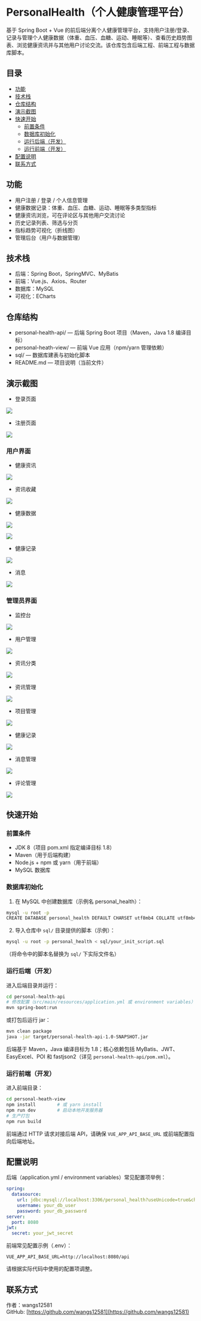 # PersonalHealth（个人健康管理平台）
基于 Spring Boot + Vue 的前后端分离个人健康管理平台，支持用户注册/登录、记录与管理个人健康数据（体重、血压、血糖、运动、睡眠等）、查看历史趋势图表、浏览健康资讯并与其他用户讨论交流。该仓库包含后端工程、前端工程与数据库脚本。

## 目录
+ [功能](#功能)
+ [技术栈](#技术栈)
+ [仓库结构](#仓库结构)
+ [演示截图](#演示截图)
+ [快速开始](#快速开始)
    - [前置条件](#前置条件)
    - [数据库初始化](#数据库初始化)
    - [运行后端（开发）](#运行后端开发)
    - [运行前端（开发）](#运行前端开发)
+ [配置说明](#配置说明)
+ [联系方式](#联系方式)

## 功能
+ 用户注册 / 登录 / 个人信息管理
+ 健康数据记录：体重、血压、血糖、运动、睡眠等多类型指标
+ 健康资讯浏览，可在评论区与其他用户交流讨论
+ 历史记录列表、筛选与分页
+ 指标趋势可视化（折线图）
+ 管理后台（用户与数据管理）

## 技术栈
+ 后端：Spring Boot，SpringMVC、MyBatis
+ 前端：Vue.js、Axios、Router
+ 数据库：MySQL
+ 可视化：ECharts

## 仓库结构
+ personal-health-api/ — 后端 Spring Boot 项目（Maven，Java 1.8 编译目标）
+ personal-heath-view/ — 前端 Vue 应用（npm/yarn 管理依赖）
+ sql/ — 数据库建表与初始化脚本
+ README.md — 项目说明（当前文件）

## 演示截图
+ 登录页面

![](https://cdn.nlark.com/yuque/0/2025/png/53406322/1760779373138-cedb3305-198a-4bd3-b05d-654022fa9225.png)

+ 注册页面

![](https://cdn.nlark.com/yuque/0/2025/png/53406322/1760779543180-de8a2bb8-6d6b-40a7-b171-719e2b527276.png)

### 用户界面
+ 健康资讯

![](https://cdn.nlark.com/yuque/0/2025/png/53406322/1760779629904-7a49eb5c-310f-4e50-809f-8d5ebea647f5.png)

+ 资讯收藏

![](https://cdn.nlark.com/yuque/0/2025/png/53406322/1760779656038-b52f0e8a-6987-4e42-ba80-81621c67cec1.png)

+ 健康数据

![](https://cdn.nlark.com/yuque/0/2025/png/53406322/1760779673594-a4bab652-2899-4027-a8a3-ad95561d0bf3.png)

![](https://cdn.nlark.com/yuque/0/2025/png/53406322/1760779679141-0041b41a-5d2e-4900-8152-1e0df85594d2.png)

+ 健康记录

![](https://cdn.nlark.com/yuque/0/2025/png/53406322/1760789163178-dee2c009-e251-48e3-aefc-4965dc96d6ed.png)

+ 消息

![](https://cdn.nlark.com/yuque/0/2025/png/53406322/1760779719380-700ebd07-1148-4bc7-b0ae-3251cef905a8.png)

### 管理员界面
+ 监控台

![](https://cdn.nlark.com/yuque/0/2025/png/53406322/1760779770960-d191d398-4753-4e6c-b38d-a986597d5f03.png)

+ 用户管理

![](https://cdn.nlark.com/yuque/0/2025/png/53406322/1760779791475-1a5b6960-4476-44e7-b94c-9bc97b3aaa04.png)

+ 资讯分类

![](https://cdn.nlark.com/yuque/0/2025/png/53406322/1760779815780-adc016a4-defa-4e90-bb11-eb3f6543e0a1.png)

+ 资讯管理

![](https://cdn.nlark.com/yuque/0/2025/png/53406322/1760779856297-561eab08-6e19-4aa6-88ce-6a29b5b93cce.png)

+ 项目管理

![](https://cdn.nlark.com/yuque/0/2025/png/53406322/1760779883979-4db4ba90-d8a8-4db7-8def-0c204147bf3b.png)

+ 健康记录

![](https://cdn.nlark.com/yuque/0/2025/png/53406322/1760779916451-36e6db28-9312-430f-ad52-d101a3d92b82.png)

+ 消息管理

![](https://cdn.nlark.com/yuque/0/2025/png/53406322/1760779932206-98ba1053-1281-439f-8b09-ede05d5ddeed.png)

+ 评论管理

![](https://cdn.nlark.com/yuque/0/2025/png/53406322/1760779954432-e0585d4a-6e51-45ae-b9dc-66f38ea1532f.png)

## 快速开始
### 前置条件
+ JDK 8（项目 pom.xml 指定编译目标 1.8）
+ Maven（用于后端构建）
+ Node.js + npm 或 yarn（用于前端）
+ MySQL 数据库

### 数据库初始化
1. 在 MySQL 中创建数据库（示例名 personal_health）：

```bash
mysql -u root -p
CREATE DATABASE personal_health DEFAULT CHARSET utf8mb4 COLLATE utf8mb4_general_ci;
```

2. 导入仓库中 `sql/` 目录提供的脚本（示例）：

```bash
mysql -u root -p personal_health < sql/your_init_script.sql
```

（将命令中的脚本名替换为 `sql/` 下实际文件名）

### 运行后端（开发）
进入后端目录并运行：

```bash
cd personal-health-api
# 修改配置（src/main/resources/application.yml 或 environment variables）
mvn spring-boot:run
```

或打包后运行 jar：

```bash
mvn clean package
java -jar target/personal-health-api-1.0-SNAPSHOT.jar
```

后端基于 Maven，Java 编译目标为 1.8；核心依赖包括 MyBatis、JWT、EasyExcel、POI 和 fastjson2（详见 `personal-health-api/pom.xml`）。

### 运行前端（开发）
进入前端目录：

```bash
cd personal-heath-view
npm install        # 或 yarn install
npm run dev        # 启动本地开发服务器
# 生产打包
npm run build
```

前端通过 HTTP 请求对接后端 API，请确保 `VUE_APP_API_BASE_URL` 或前端配置指向后端地址。

## 配置说明
后端（application.yml / environment variables）常见配置项举例：

```yaml
spring:
  datasource:
    url: jdbc:mysql://localhost:3306/personal_health?useUnicode=true&characterEncoding=UTF-8&serverTimezone=UTC
    username: your_db_user
    password: your_db_password
server:
  port: 8080
jwt:
  secret: your_jwt_secret
```

前端常见配置示例（.env）：

```plain
VUE_APP_API_BASE_URL=http://localhost:8080/api
```

请根据实际代码中使用的配置项调整。

## 联系方式
作者：wangs12581  
GitHub: [https://github.com/wangs12581](https://github.com/wangs12581)

